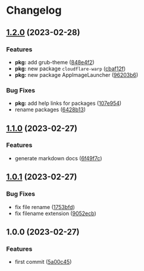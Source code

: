 # Changelog

## [1.2.0](https://github.com/liblaf/utils.go/compare/v1.1.0...v1.2.0) (2023-02-28)


### Features

* **pkg:** add grub-theme ([848e4f2](https://github.com/liblaf/utils.go/commit/848e4f2e9326b20747c32175a7045c7a1bb413e4))
* **pkg:** new package `cloudflare-warp` ([cbaf12f](https://github.com/liblaf/utils.go/commit/cbaf12f1502fbb26e70ab9e7953d8926956063a4))
* **pkg:** new package AppImageLauncher ([96203b6](https://github.com/liblaf/utils.go/commit/96203b6666685ac7defa40c61fb5a24dd34cb118))


### Bug Fixes

* **pkg:** add help links for packages ([107e954](https://github.com/liblaf/utils.go/commit/107e9549108205595f9e554dba8dfc2ce6edcaa5))
* rename packages ([6428b13](https://github.com/liblaf/utils.go/commit/6428b138d1a8077ccf08f2f9b090bdff13b9f6a4))

## [1.1.0](https://github.com/liblaf/utils.go/compare/v1.0.1...v1.1.0) (2023-02-27)

### Features

- generate markdown docs ([6f49f7c](https://github.com/liblaf/utils.go/commit/6f49f7cb3594f9062af5cf89d298849e0d49ee17))

## [1.0.1](https://github.com/liblaf/utils.go/compare/v1.0.0...v1.0.1) (2023-02-27)

### Bug Fixes

- fix file rename ([1753bfd](https://github.com/liblaf/utils.go/commit/1753bfdd34fcfcb5ab1107559c10790ae7ac4966))
- fix filename extension ([9052ecb](https://github.com/liblaf/utils.go/commit/9052ecb5bd1500975d146f86d5fdb506712d75df))

## 1.0.0 (2023-02-27)

### Features

- first commit ([5a00c45](https://github.com/liblaf/utils.go/commit/5a00c4528448dc094c1cf5b167a0d197d83b13b2))
